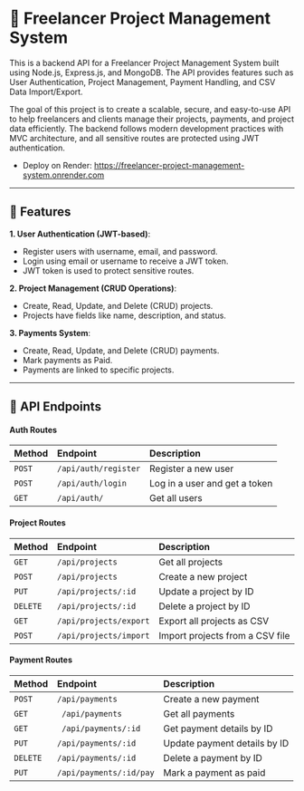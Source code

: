 
# 📘 Freelancer Project Management System

This is a backend API for a Freelancer Project Management System built using Node.js, Express.js, and MongoDB.
The API provides features such as User Authentication, Project Management, Payment Handling, and CSV Data Import/Export.

The goal of this project is to create a scalable, secure, and easy-to-use API to help freelancers and clients manage their projects, payments, and project data efficiently.
The backend follows modern development practices with MVC architecture, and all sensitive routes are protected using JWT authentication.

 - Deploy on Render: https://freelancer-project-management-system.onrender.com

____________________________________________________



## 🚀 Features

 **1. User Authentication (JWT-based)**: 

- Register users with username, email, and password.
- Login using email or username to receive a JWT token.
- JWT token is used to protect sensitive routes.

**2. Project Management (CRUD Operations)**: 
- Create, Read, Update, and Delete (CRUD) projects.
- Projects have fields like name, description, and status.

**3. Payments System**:
- Create, Read, Update, and Delete (CRUD) payments.
- Mark payments as Paid.
- Payments are linked to specific projects.


___________________________________________________


## 🔗 API Endpoints

#### Auth Routes

| Method | Endpoint  | Description                |
| :-------- | :------- | :------------------------- |
| `POST` | `/api/auth/register` |Register a new user|
| `POST` | `/api/auth/login` |Log in a user and get a token|
| `GET` | `/api/auth/` |Get all users|

#### Project Routes

| Method | Endpoint  | Description                |
| :-------- | :------- | :------------------------- |
| `GET` | `/api/projects` |Get all projects|
| `POST` | `/api/projects` |Create a new project|
| `PUT` | `/api/projects/:id` |Update a project by ID|
| `DELETE` | `/api/projects/:id` |Delete a project by ID|
| `GET` | `/api/projects/export` |	Export all projects as CSV|
| `POST` | `/api/projects/import` |Import projects from a CSV file|

#### Payment Routes

| Method | Endpoint  | Description                |
| :-------- | :------- | :------------------------- |
| `POST` | `/api/payments` |Create a new payment|
| `GET` | `	/api/payments` |Get all payments|
| `GET` | `	/api/payments/:id` |Get payment details by ID|
| `PUT` | `/api/payments/:id` |Update payment details by ID|
| `DELETE` | `/api/payments/:id` |Delete a payment by ID|
| `PUT` | `/api/payments/:id/pay` |Mark a payment as paid|




